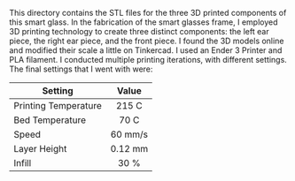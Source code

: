 This directory contains the STL files for the three 3D printed components of this smart glass. In the fabrication of the smart glasses frame, I employed 3D printing technology to create three distinct components: the left ear piece, the right ear piece, and the front piece. I found the 3D models online and modified their scale a little on Tinkercad. I used an Ender 3 Printer and PLA filament. I conducted multiple printing iterations, with different settings. The final settings that I went with were:
  

| Setting               | Value        |
| ----------------------|:------------:|
| Printing Temperature  | 215 C        |
| Bed Temperature       | 70 C         |
| Speed                 | 60 mm/s      | 
| Layer Height          | 0.12 mm      | 
| Infill                | 30 %         | 
